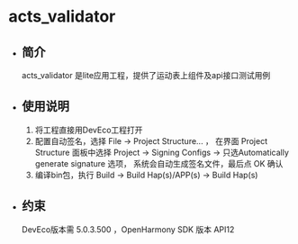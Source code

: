 # acts_validator

- ## 简介

  acts_validator 是lite应用工程，提供了运动表上组件及api接口测试用例

- ## 使用说明

  1. 将工程直接用DevEco工程打开
  2. 配置自动签名，选择 File -> Project Structure... ， 在界面 Project Structure 面板中选择 Project -> Signing Configs -> 只选Automatically generate signature 选项， 系统会自动生成签名文件，最后点 OK 确认
  3. 编译bin包，执行 Build -> Build Hap(s)/APP(s) -> Build Hap(s) 

  

- ## 约束

  DevEco版本需 5.0.3.500 ，OpenHarmony SDK 版本 API12

​		
